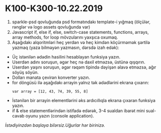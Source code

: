# K100-K300-10.22.2019

1. sparkle-psd qovluğunda psd formatındakı template-i yığmaq (ölçülər, rənglər və logo assets qovluğunda var)
2. Javascript if, else if, else, switch-case statements, functions, arrays, array methods, for loop mövzularını yaxşıca oxumaq.
3. Aşağıdakı alqoritmləri heç yerdən və heç kimdən köçürməmək şərtilə yazmaq (yaza bilməyən yazmasın, dərsdə izah edək):
  - Üç istənilən ədədin hasilini hesablayan funksiya yazın.
  - Userdən adını soruşun, əgər heç nə daxil etməzsə, üstünə qışqırın.
  - Userdən yaşını soruşun, əgər rəqəm tipində dəyişən əlavə etməzsə, ağır söyüş söyün.
  - Dolları manata çevirən konverter yazın.
  - for döngüsü ilə aşağıdakı arrayin yalnız tək ədədlərini ekrana çıxarın:
    ```
    var array = [12, 43, 74, 39, 55, 8]
    ```
  - İstənilən bir arrayin elementlərini əks ardıcıllıqla ekrana çıxaran funksiya yazın.
  - if & else statementlərindən istifadə edərək, 3-4 sualdan ibarət mini sual-cavab oyunu yazın (console application).
  
  *İstədiyinzdən başlaya bilərsiz.Uğurlar hər birinizə.*
